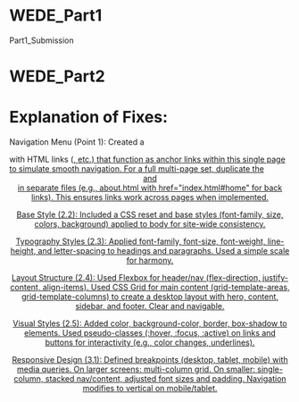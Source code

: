 # WEDE_Part1
Part1_Submission
# WEDE_Part2
# Explanation of Fixes:
Navigation Menu (Point 1): Created a <nav> with HTML links (<a href="#home">, etc.) that function as anchor links within this single page to simulate smooth navigation. For a full multi-page set, duplicate the <header> and <nav> in separate files (e.g., about.html with href="index.html#home" for back links). This ensures links work across pages when implemented.

Base Style (2.2): Included a CSS reset and base styles (font-family, size, colors, background) applied to body for site-wide consistency.

Typography Styles (2.3): Applied font-family, font-size, font-weight, line-height, and letter-spacing to headings and paragraphs. Used a simple scale for harmony.

Layout Structure (2.4): Used Flexbox for header/nav (flex-direction, justify-content, align-items). Used CSS Grid for main content (grid-template-areas, grid-template-columns) to create a desktop layout with hero, content, sidebar, and footer. Clear and navigable.

Visual Styles (2.5): Added color, background-color, border, box-shadow to elements. Used pseudo-classes (:hover, :focus, :active) on links and buttons for interactivity (e.g., color changes, underlines).

Responsive Design (3.1): Defined breakpoints (desktop, tablet, mobile) with media queries. On larger screens: multi-column grid. On smaller: single-column, stacked nav/content, adjusted font sizes and padding. Navigation modifies to vertical on mobile/tablet.
